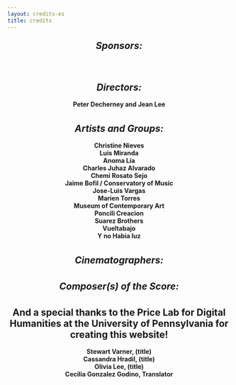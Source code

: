```yaml
---
layout: credits-es
title: credits
---
```


<h2 style="text-align: center; margin: auto;">

<strong><i>Sponsors:</i></strong></h2>
<br></br>
<h2 style="text-align: center; margin: auto;"><strong><i>Directors:</strong></i></h2>
<h4 style="text-align: center; margin: auto; padding: 0px;"><br> Peter Decherney and Jean Lee</h4>
<br></br>
<h2 style="text-align: center; margin: auto;"><strong><i>Artists and Groups:</i></strong></h2> 
	<h4 style="text-align: center; margin: auto; padding: 0px;"><br>Christine Nieves
	<br>Luis Miranda
<br>Anoma Lia
<br>Charles Juhaz Alvarado
<br>Chemi Rosato Sejo
<br>Jaime Bofil / Conservatory of Music
<br>Jose-Luis Vargas
<br>Marien Torres
<br>Museum of Contemporary Art
<br>Poncili Creacion
<br>Suarez Brothers
<br>Vueltabajo
<br>Y no Habia luz</h4>
<br></br>
<h2 style="text-align: center; margin: auto;"><strong><i>Cinematographers:</i></strong></h2>
<br></br>
<h2 style="text-align: center; margin: auto;"><strong><i>Composer(s) of the Score:</i></strong></h2>
<br></br>

<h2 style="text-align: center; margin: auto;"><strong>And a special thanks to the Price Lab for Digital Humanities at the University of Pennsylvania for creating this website!</strong></h2>
<h4 style="text-align: center; margin: auto; padding: 0px;">
<br>Stewart Varner, (title) 
<br>Cassandra Hradil, (title)
<br>Olivia Lee, (title)
<br>Cecilia Gonzalez Godino, Translator
</h4>
<br>


